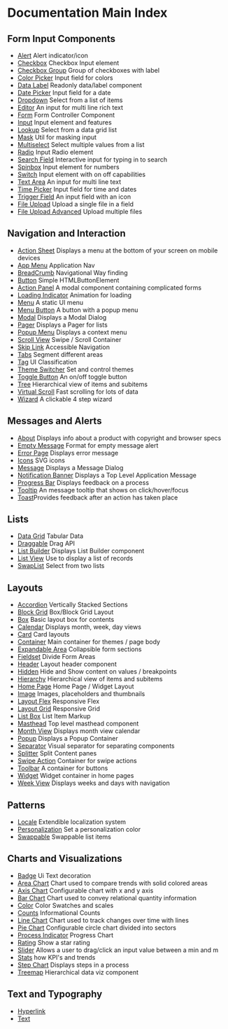 # Documentation Main Index

## Form Input Components

- [Alert](../src/components/ids-alert/README.md) Alert indicator/icon
- [Checkbox](../src/components/ids-checkbox/README.md) Checkbox Input element
- [Checkbox Group](../src/components/ids-checkbox-group/README.md) Group of checkboxes with label
- [Color Picker](../src/components/ids-color-picker/TODO.md) Input field for colors
- [Data Label](../src/components/ids-data-label/README.md) Readonly data/label component
- [Date Picker](../src/components/ids-date-picker/README.md) Input field for a date
- [Dropdown](../src/components/ids-radio/README.md) Select from a list of items
- [Editor](../src/components/ids-editor/README.MD) An input for multi line rich text
- [Form](../src/components/ids-form/README.md) Form Controller Component
- [Input](../src/components/ids-input/README.md) Input element and features
- [Lookup](../src/components/ids-lookup/README.md) Select from a data grid list
- [Mask](../src/components/ids-mask/README.md) Util for masking input
- [Multiselect](../src/components/ids-multiselect/README.md) Select multiple values from a list
- [Radio](../src/components/ids-radio/README.md) Input Radio element
- [Search Field](../src/components/ids-search-field/README.md) Interactive input for typing in to search
- [Spinbox](../src/components/ids-spinbox/README.md) Input element for numbers
- [Switch](../src/components/ids-switch/README.md) Input element with on off capabilities
- [Text Area](../src/components/ids-textarea/README.md) An input for multi line text
- [Time Picker](../src/components/ids-time-picker/README.md) Input field for time and dates
- [Trigger Field](../src/components/ids-trigger-field/README.md) An input field with an icon
- [File Upload](../src/components/ids-upload/README.md) Upload a single file in a field
- [File Upload Advanced](../src/components/ids-upload-advanced/README.md) Upload multiple files

## Navigation and Interaction

- [Action Sheet](../src/components/ids-action-sheet/README.md) Displays a menu at the bottom of your screen on mobile devices
- [App Menu](../src/components/ids-app-menu/README.md) Application Nav
- [BreadCrumb](../src/components/ids-breadcrumb/README.md) Navigational Way finding
- [Button](../src/components/ids-button/README.md) Simple HTMLButtonElement
- [Action Panel](../src/components/ids-action-panel/README.md) A modal component containing complicated forms
- [Loading Indicator](../src/components/ids-loading-indicator/README.md) Animation for loading
- [Menu](../src/components/ids-menu/README.md) A static UI menu
- [Menu Button](../src/components/ids-menu-button/README.md) A button with a popup menu
- [Modal](../src/components/ids-modal/README.md) Displays a Modal Dialog
- [Pager](../src/components/ids-pager/README.md) Displays a Pager for lists
- [Popup Menu](../src/components/ids-popup-menu/README.md) Displays a context menu
- [Scroll View](../src/components/ids-scroll-view/README.md) Swipe / Scroll Container
- [Skip Link](../src/components/ids-skip-link/README.md) Accessible Navigation
- [Tabs](../src/components/ids-tabs/README.md) Segment different areas
- [Tag](../src/components/ids-tag/README.md) UI Classification
- [Theme Switcher](../src/components/ids-theme-switcher/README.md) Set and control themes
- [Toggle Button](../src/components/ids-toggle-button/README.md) An on/off toggle button
- [Tree](../src/components/ids-tree/README.md) Hierarchical view of items and subitems
- [Virtual Scroll](../src/components/ids-virtual-scroll/README.md) Fast scrolling for lots of data
- [Wizard](../src/components/ids-wizard/README.md) A clickable 4 step wizard

## Messages and Alerts

- [About](../src/components/ids-about/README.md) Displays info about a product with copyright and browser specs
- [Empty Message](../src/components/ids-empty-message/README.md) Format for empty message alert
- [Error Page](../src/components/ids-error-page/README.md) Displays error message
- [Icons](../src/components/ids-icon/README.md) SVG icons
- [Message](../src/components/ids-message/README.md) Displays a Message Dialog
- [Notification Banner](../src/components/ids-notification-banner/README.MD) Displays a Top Level Application Message
- [Progress Bar](../src/components/ids-progress-bar/README.md) Displays feedback on a process
- [Tooltip](../src/components/ids-tooltip/README.MD) An message tooltip that shows on click/hover/focus
- [Toast](../src/components/ids-toast/README.MD)Provides feedback after an action has taken place

## Lists

- [Data Grid](../src/components/ids-data-grid/README.MD) Tabular Data
- [Draggable](../src/components/ids-draggable/README.MD) Drag API
- [List Builder](../src/components/ids-list-builder/README.MD) Displays List Builder component
- [List View](../src/components/ids-list-view/README.MD) Use to display a list of records
- [SwapList](../src/components/ids-swaplist/README.md) Select from two lists

## Layouts

- [Accordion](../src/components/ids-accordion/README.md) Vertically Stacked Sections
- [Block Grid](../src/components/ids-block-grid/README.md) Box/Block Grid Layout
- [Box](../src/components/ids-box/README.md) Basic layout box for contents
- [Calendar](../src/components/ids-calendar/README.md) Displays month, week, day views
- [Card](../src/components/ids-card/README.md) Card layouts
- [Container](../src/components/ids-container/README.md) Main container for themes / page body
- [Expandable Area](../src/components/ids-expandable-area/README.md) Collapsible form sections
- [Fieldset](../src/components/ids-fieldset/README.md) Divide Form Areas
- [Header](../src/components/ids-header/README.md) Layout header component
- [Hidden](../src/components/ids-hidden/README.md) Hide and Show content on values / breakpoints
- [Hierarchy](../src/components/ids-hierarchy/README.md) Hierarchical view of items and subitems
- [Home Page](../src/components/ids-home-page/README.md) Home Page / Widget Layout
- [Image](../src/components/ids-image/README.md) Images, placeholders and thumbnails
- [Layout Flex](../src/components/ids-layout-flex/README.md) Responsive Flex
- [Layout Grid](../src/components/ids-layout-grid/README.md) Responsive Grid
- [List Box](../src/components/ids-list-box/README.md) List Item Markup
- [Masthead](../src/components/ids-masthead/README.md) Top level masthead component
- [Month View](../src/components/ids-month-view/README.md) Displays month view calendar
- [Popup](../src/components/ids-popup/README.md) Displays a Popup Container
- [Separator](../src/components/ids-separator/README.md) Visual separator for separating components
- [Splitter](../src/components/ids-splitter/README.md) Split Content panes
- [Swipe Action](../src/components/ids-swipe-action/README.md) Container for swipe actions
- [Toolbar](../src/components/ids-toolbar/README.md) A container for buttons
- [Widget](../src/components/ids-widget/README.md) Widget container in home pages
- [Week View](../src/components/ids-week-view/README.md) Displays weeks and days with navigation

## Patterns

- [Locale](../src/components/ids-locale/README.md) Extendible localization system
- [Personalization](../src/components/ids-locale/README.md) Set a personalization color
- [Swappable](../src/components/ids-locale/README.md) Swappable list items

## Charts and Visualizations

- [Badge](../src/components/ids-badge/README.md) Ui Text decoration
- [Area Chart](../src/components/ids-area-chart/README.md) Chart used to compare trends with solid colored areas
- [Axis Chart](../src/components/ids-axis-chart/README.md) Configurable chart with x and y axis
- [Bar Chart](../src/components/ids-bar-chart/README.md) Chart used to convey relational quantity information
- [Color](../src/components/ids-color/README.md) Color Swatches and scales
- [Counts](../src/components/ids-counts/README.md) Informational Counts
- [Line Chart](../src/components/ids-line-chart/README.md) Chart used to track changes over time with lines
- [Pie Chart](../src/components/ids-pie-chart/README.md) Configurable circle chart divided into sectors
- [Process Indicator](../src/components/ids-process-indicator/README.md) Progress Chart
- [Rating](../src/components/ids-rating/README.md) Show a star rating
- [Slider](../src/components/ids-slider/README.md) Allows a user to drag/click an input value between a min and m
- [Stats](../src/components/ids-stats/README.md) how KPI's and trends
- [Step Chart](../src/components/ids-step-chart/README.md) Displays steps in a process
- [Treemap](../src/components/ids-step-chart/README.md) Hierarchical data viz component

## Text and Typography

- [Hyperlink](../src/components/ids-hyperlink/README.MD)
- [Text](../src/components/ids-text/README.MD)
